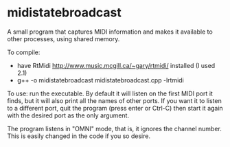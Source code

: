midistatebroadcast
==================

A small program that captures MIDI information and makes it available to other processes, using shared memory.

To compile:
- have RtMidi http://www.music.mcgill.ca/~gary/rtmidi/ installed
  (I used 2.1)
- g++ -o midistatebroadcast midistatebroadcast.cpp -lrtmidi

To use:
run the executable.  By default it will listen on the first MIDI port it finds,
but it will also print all the names of other ports.  If you want it to listen
to a different port, quit the program (press enter or Ctrl-C) then start
it again with the desired port as the only argument.

The program listens in "OMNI" mode, that is, it ignores the channel number.
This is easily changed in the code if you so desire.
